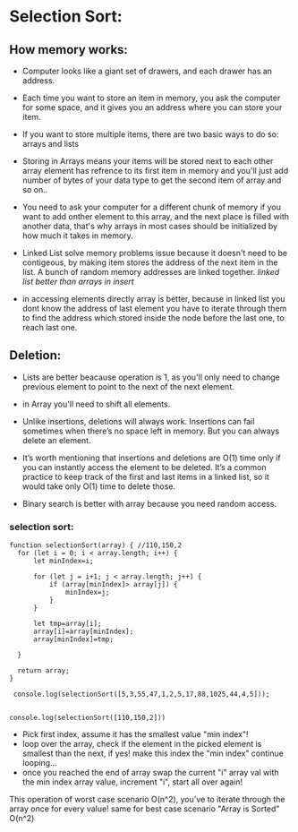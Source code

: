 # Selection Sort:

## How memory works: 
- Computer looks like a giant set of drawers, and
each drawer has an address.
- Each time you want to store an item in memory, you ask the computer
for some space, and it gives you an address where you can store your
item.
- If you want to store multiple items, there are two basic ways to
do so: arrays and lists

- Storing in Arrays means your items will be stored next to each other array element has refrence to its first item in memory and you'll just add number of bytes of your data type to get the second item of array and so on..
- You need to ask your
computer for a different chunk of memory if you want to add onther element to this array, and the next place is filled with another data, that's why arrays in most cases should be initialized by how much it takes in memory. 

- Linked List solve memory problems issue because it doesn't need to be contigeous, by making item stores the address of the next item in the list. A bunch of
random memory addresses are linked together. *linked list better than arrays in insert*

- in accessing elements directly array is better, because in linked list you dont know the address of last element you have to iterate through them to find the address which stored inside the node before the last one, to reach last one.



## Deletion:
- Lists are better beacause operation is 1, as you'll only need to change previous element to point to the next of the next element.
- in Array you'll need to shift all elements.
- Unlike insertions, deletions will always work. Insertions can fail
sometimes when there’s no space left in memory. But you can always
delete an element. 

- It’s worth mentioning that insertions and deletions are O(1) time only
if you can instantly access the element to be deleted. It’s a common
practice to keep track of the first and last items in a linked list, so it
would take only O(1) time to delete those.

- Binary search is better with array because you need random access.


### selection sort:
```
function selectionSort(array) { //110,150,2
  for (let i = 0; i < array.length; i++) {
      let minIndex=i;
      
      for (let j = i+1; j < array.length; j++) {
          if (array[minIndex]> array[j]) {
              minIndex=j;
          }        
      }

      let tmp=array[i];
      array[i]=array[minIndex];
      array[minIndex]=tmp;
      
  }

  return array;
}

 console.log(selectionSort([5,3,55,47,1,2,5,17,88,1025,44,4,5]));


console.log(selectionSort([110,150,2]))
````
- Pick first index, assume it has the smallest value "min index"!
- loop over the array, check if the element in the picked element is smallest than the next, if yes! make this index the "min index" continue looping...
- once you reached the end of array swap the current "i" array val with the min index array value, increment "i", start all over again!

This operation of worst case scenario O(n^2), you've to iterate through the array once for every value! same for best case scenario "Array is Sorted" O(n^2)